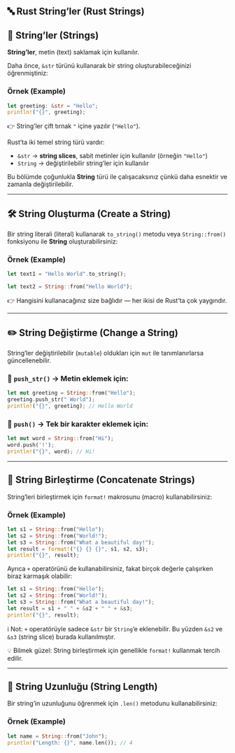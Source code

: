## 🔤 Rust String’ler (Rust Strings)

## 📌 String’ler (Strings)

**String’ler**, metin (text) saklamak için kullanılır.

Daha önce, `&str` türünü kullanarak bir string oluşturabileceğinizi öğrenmiştiniz:

### Örnek (Example)

```rust
let greeting: &str = "Hello";
println!("{}", greeting);
```

👉 String’ler çift tırnak `"` içine yazılır (`"Hello"`).

Rust’ta iki temel string türü vardır:

* `&str` → **string slices**, sabit metinler için kullanılır (örneğin `"Hello"`)
* `String` → değiştirilebilir string’ler için kullanılır

Bu bölümde çoğunlukla **String** türü ile çalışacaksınız çünkü daha esnektir ve zamanla değiştirilebilir.

---

## 🛠️ String Oluşturma (Create a String)

Bir string literali (literal) kullanarak `to_string()` metodu veya `String::from()` fonksiyonu ile **String** oluşturabilirsiniz:

### Örnek (Example)

```rust
let text1 = "Hello World".to_string();
```

```rust
let text2 = String::from("Hello World");
```

👉 Hangisini kullanacağınız size bağlıdır — her ikisi de Rust’ta çok yaygındır.

---

## ✏️ String Değiştirme (Change a String)

String’ler değiştirilebilir (`mutable`) oldukları için `mut` ile tanımlanırlarsa güncellenebilir.

### 🔹 `push_str()` → Metin eklemek için:

```rust
let mut greeting = String::from("Hello");
greeting.push_str(" World");
println!("{}", greeting); // Hello World
```

### 🔹 `push()` → Tek bir karakter eklemek için:

```rust
let mut word = String::from("Hi");
word.push('!');
println!("{}", word); // Hi!
```

---

## 🔗 String Birleştirme (Concatenate Strings)

String’leri birleştirmek için `format!` makrosunu (macro) kullanabilirsiniz:

### Örnek (Example)

```rust
let s1 = String::from("Hello");
let s2 = String::from("World!");
let s3 = String::from("What a beautiful day!");
let result = format!("{} {} {}", s1, s2, s3);
println!("{}", result);
```

Ayrıca `+` operatörünü de kullanabilirsiniz, fakat birçok değerle çalışırken biraz karmaşık olabilir:

```rust
let s1 = String::from("Hello");
let s2 = String::from("World!");
let s3 = String::from("What a beautiful day!");
let result = s1 + " " + &s2 + " " + &s3;
println!("{}", result);
```

ℹ️ Not: `+` operatörüyle sadece `&str` bir `String`’e eklenebilir. Bu yüzden `&s2` ve `&s3` (string slice) burada kullanılmıştır.

💡 Bilmek güzel: String birleştirmek için genellikle `format!` kullanmak tercih edilir.

---

## 📏 String Uzunluğu (String Length)

Bir string’in uzunluğunu öğrenmek için `.len()` metodunu kullanabilirsiniz:

### Örnek (Example)

```rust
let name = String::from("John");
println!("Length: {}", name.len()); // 4
```
